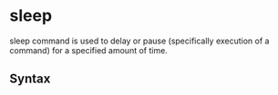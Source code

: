 # sleep
sleep command is used to delay or pause (specifically execution of a command) for a specified amount of time.

## Syntax

